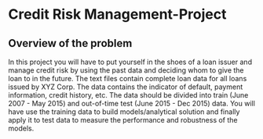 # Credit Risk Management-Project

## Overview of the problem
In this project you will have to put yourself in the shoes of a loan issuer and manage credit risk by using the past data and deciding whom to give the loan to in the future. The text files contain complete loan data for all loans issued by XYZ Corp. The data contains the indicator of default, payment information, credit history, etc.
The data should be divided into train (June 2007 - May 2015) and out-of-time test (June 2015 - Dec 2015) data. You will have use the training data to build models/analytical solution and finally apply it to test data to measure the performance and robustness of the models. 
